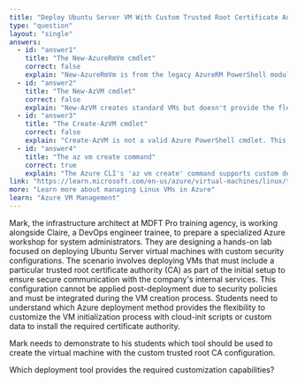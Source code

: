 ```yaml
---
title: "Deploy Ubuntu Server VM With Custom Trusted Root Certificate Authority"
type: "question"
layout: "single"
answers:
  - id: "answer1"
    title: "The New-AzureRmVm cmdlet"
    correct: false
    explain: "New-AzureRmVm is from the legacy AzureRM PowerShell module which has been deprecated. This cmdlet cannot handle custom deployment configurations for adding trusted root CAs during VM creation."
  - id: "answer2"
    title: "The New-AzVM cmdlet"
    correct: false
    explain: "New-AzVM creates standard VMs but doesn't provide the flexibility needed for custom deployments with specific configurations like adding trusted root certificate authorities during initial setup."
  - id: "answer3"
    title: "The Create-AzVM cmdlet"
    correct: false
    explain: "Create-AzVM is not a valid Azure PowerShell cmdlet. This command does not exist in the Azure PowerShell module and therefore cannot be used for VM deployment."
  - id: "answer4"
    title: "The az vm create command"
    correct: true
    explain: "The Azure CLI's 'az vm create' command supports custom deployments through cloud-init scripts and custom data parameters, which allow you to configure trusted root certificate authorities during VM provisioning."
link: "https://learn.microsoft.com/en-us/azure/virtual-machines/linux/tutorial-manage-vm"
more: "Learn more about managing Linux VMs in Azure"
learn: "Azure VM Management"
---
```


Mark, the infrastructure architect at MDFT Pro training agency, is working alongside Claire, a DevOps engineer trainee, to prepare a specialized Azure workshop for system administrators. They are designing a hands-on lab focused on deploying Ubuntu Server virtual machines with custom security configurations. The scenario involves deploying VMs that must include a particular trusted root certificate authority (CA) as part of the initial setup to ensure secure communication with the company's internal services. This configuration cannot be applied post-deployment due to security policies and must be integrated during the VM creation process. Students need to understand which Azure deployment method provides the flexibility to customize the VM initialization process with cloud-init scripts or custom data to install the required certificate authority.

Mark needs to demonstrate to his students which tool should be used to create the virtual machine with the custom trusted root CA configuration.

Which deployment tool provides the required customization capabilities?
